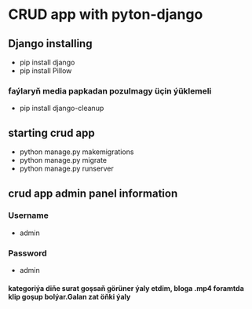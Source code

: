 # CRUD app with pyton-django
## Django installing
* pip install django
* pip install Pillow
### faýlaryň media papkadan pozulmagy üçin ýüklemeli
* pip install django-cleanup
## starting crud app
* python manage.py makemigrations
* python manage.py migrate
* python manage.py runserver
## crud app admin panel information
### Username
* admin
### Password
* admin

#### kategoriýa diňe surat goşsaň görüner ýaly etdim, bloga .mp4 foramtda klip goşup bolýar.Galan zat öňki ýaly
